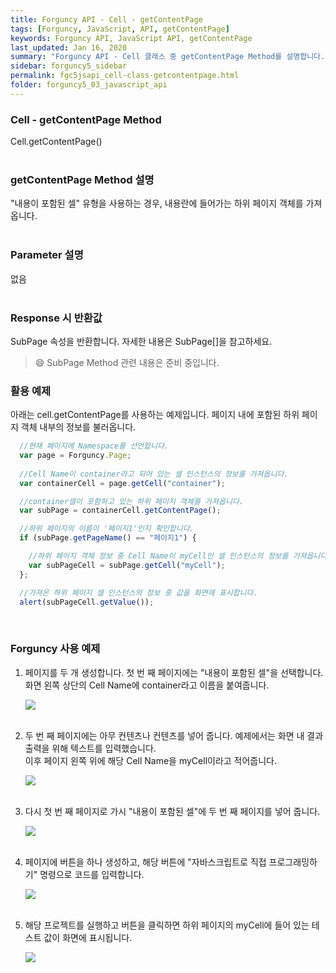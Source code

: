 ```yaml
---
title: Forguncy API - Cell - getContentPage
tags: [Forguncy, JavaScript, API, getContentPage]
keywords: Forguncy API, JavaScript API, getContentPage
last_updated: Jan 16, 2020
summary: "Forguncy API - Cell 클래스 중 getContentPage Method를 설명합니다."
sidebar: forguncy5_sidebar
permalink: fgc5jsapi_cell-class-getcontentpage.html
folder: forguncy5_03_javascript_api
---
```


### Cell - getContentPage Method
Cell.getContentPage()
<br /><br />

### getContentPage Method 설명
"내용이 포함된 셀" 유형을 사용하는 경우, 내용란에 들어가는 하위 페이지 객체를 가져옵니다. 
<br /><br />

### Parameter 설명
없음
<br /><br />

### Response 시 반환값
SubPage 속성을 반환합니다. 자세한 내용은 SubPage[]을 참고하세요.

> 😄 SubPage Method 관련 내용은 준비 중입니다.

<!-- <br /><br /> 위 memo를 삭제할 때 comment 제거 -->

### 활용 예제
아래는 cell.getContentPage를 사용하는 예제입니다. 페이지 내에 포함된 하위 페이지 객체 내부의 정보를 불러옵니다.
<br />

~~~javascript
  //현재 페이지에 Namespace를 선언합니다.
  var page = Forguncy.Page;
  
  //Cell Name이 container라고 되어 있는 셀 인스턴스의 정보를 가져옵니다.
  var containerCell = page.getCell("container");

  //container셀이 포함하고 있는 하위 페이지 객체를 가져옵니다.
  var subPage = containerCell.getContentPage();

  //하위 페이지의 이름이 '페이지1'인지 확인합니다.
  if (subPage.getPageName() == "페이지1") {

    //하위 페이지 객체 정보 중 Cell Name이 myCell인 셀 인스턴스의 정보를 가져옵니다.
    var subPageCell = subPage.getCell("myCell");
  };

  //가져온 하위 페이지 셀 인스턴스의 정보 중 값을 화면에 표시합니다.
  alert(subPageCell.getValue());
~~~

<br />

### Forguncy 사용 예제

1. 페이지를 두 개 생성합니다. 첫 번 째 페이지에는 "내용이 포함된 셀"을 선택합니다.<br />
    화면 왼쪽 상단의 Cell Name에 container라고 이름을 붙여줍니다.

    ![]({{site.url}}/images/forguncy5/ex-ss_cell-getcontainerpage01.png)
    <br /><br />

2. 두 번 째 페이지에는 아무 컨텐츠나 컨텐츠를 넣어 줍니다. 예제에서는 화면 내 결과 출력을 위해 텍스트를 입력했습니다. <br />
    이후 페이지 왼쪽 위에 해당 Cell Name을 myCell이라고 적어줍니다.

    ![]({{site.url}}/images/forguncy5/ex-ss_cell-getcontainerpage02.png)
    <br /><br />

3. 다시 첫 번 째 페이지로 가시 "내용이 포함된 셀"에 두 번 째 페이지를 넣어 줍니다.

    ![]({{site.url}}/images/forguncy5/ex-ss_cell-getcontainerpage03.png)
    <br /><br />

4. 페이지에 버튼을 하나 생성하고, 해당 버튼에 "자바스크립트로 직접 프로그래밍하기" 명령으로 코드를 입력합니다.

    ![]({{site.url}}/images/forguncy5/ex-ss_cell-getcontainerpage04.png)
    <br /><br />
    
5. 해당 프로젝트를 실행하고 버튼을 클릭하면 하위 페이지의 myCell에 들어 있는 테스트 값이 화면에 표시됩니다.

    ![]({{site.url}}/images/forguncy5/ex-ss_cell-getcontainerpage05.gif)

<br /><br />
